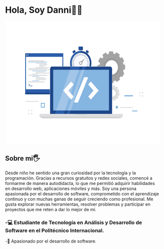 # Hola, Soy  Danni👋😄

<div style="text-align: center;">
<img src="foto.png"  width="500" height="400">
</div>




## Sobre mi🖐️

Desde niño he sentido una gran curiosidad por la tecnología y la programación. Gracias a recursos gratuitos y redes sociales, comencé a formarme de manera autodidacta, lo que me permitió adquirir habilidades en desarrollo web, aplicaciones móviles y más. Soy una persona apasionada por el desarrollo de software, comprometido con el aprendizaje continuo y con muchas ganas de seguir creciendo como profesional. Me gusta explorar nuevas herramientas, resolver problemas y participar en proyectos que me reten a dar lo mejor de mí. 

### -💻 Estudiante de Tecnología en Análisis y Desarrollo de Software en el Politécnico Internacional.  
-🚀 Apasionado por el desarrollo de software.  

